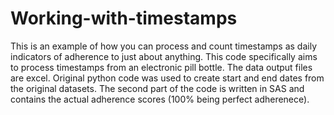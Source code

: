# Working-with-timestamps

This is an example of how you can process and count timestamps as daily indicators of adherence to just about anything.  This code specifically aims to process timestamps from an electronic pill bottle. The data output files are excel. Original python code was used to create start and end dates from the original datasets. The second part of the code is written in SAS and contains the actual adherence scores (100% being perfect adherenece).
